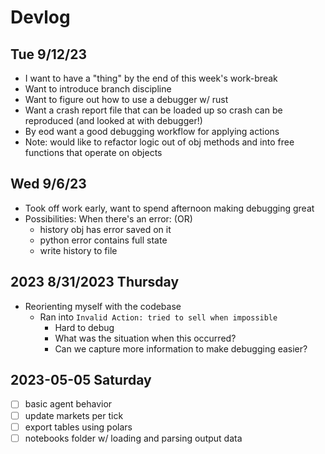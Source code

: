 # Devlog

## Tue 9/12/23
- I want to have a "thing" by the end of this week's work-break
- Want to introduce branch discipline 
- Want to figure out how to use a debugger w/ rust
- Want a crash report file that can be loaded up so crash can be reproduced (and looked at with debugger!)
- By eod want a good debugging workflow for applying actions
- Note: would like to refactor logic out of obj methods and into free 
  functions that operate on objects


## Wed 9/6/23
- Took off work early, want to spend afternoon making debugging great
- Possibilities: When there's an error: (OR)
    - history obj has error saved on it
    - python error contains full state
    - write history to file 

## 2023 8/31/2023 Thursday

- Reorienting myself with the codebase
    - Ran into `Invalid Action: tried to sell when impossible`
        - Hard to debug
        - What was the situation when this occurred? 
        - Can we capture more information to make debugging easier?

## 2023-05-05 Saturday

- [ ] basic agent behavior 
- [ ] update markets per tick
- [ ] export tables using polars 
- [ ] notebooks folder w/ loading and parsing output data
